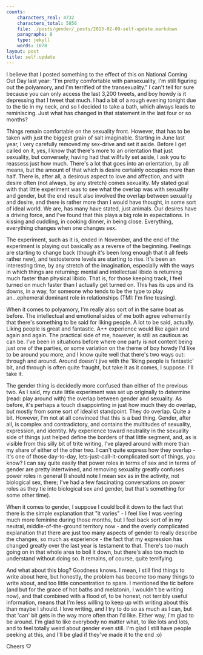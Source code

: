 ```yaml
---
counts:
    characters_real: 4732
    characters_total: 5856
    file: ./posts/gender/_posts/2013-02-09-self-update.markdown
    paragraphs: 8
    type: jekyll
    words: 1078
layout: post
title: self.update
---
```


I believe that I posted something to the effect of this on National Coming Out Day last year: "I'm pretty comfortable with pansexuality, I'm still figuring out the polyamory, and I'm terrified of the transexuality."  I can't tell for sure because you can only access the last 3,200 tweets, and boy howdy is it depressing that I tweet that much.  I had a bit of a rough evening tonight due to the tic in my neck, and so I decided to take a bath, which always leads to reminiscing.  Just what has changed in that statement in the last four or so months?

Things remain comfortable on the sexuality front.  However, that has to be taken with just the biggest grain of salt imaginable.  Starting in June last year, I very carefully removed my sex-drive and set it aside.  Before I get called on it, yes, I know that there's more to an orientation that just sexuality, but conversely, having had that willfully set aside, I ask you to reassess just how much.  There's a lot that goes into an orientation, by all means, but the amount of that which is desire certainly occupies more than half.  There is, after all, a desirous aspect to love and affection, and with desire often (not always, by any stretch) comes sexuality.  My stated goal with that little experiment was to see what the overlap was with sexuality and gender, but the end result also involved the overlap between sexuality and desire, and there is rather more than I would have thought, in some sort of ideal world.  We are, has many have stated, just animals.  Our desires have a driving force, and I've found that this plays a big role in expectations.  In kissing and cuddling, in cooking dinner, in being close.  Everything, everything changes when one changes sex.

The experiment, such as it is, ended in November, and the end of the experiment is playing out basically as a reverse of the beginning.  Feelings are starting to change back (though it's been long enough that it all feels rather new), and testosterone levels are starting to rise.  It's been an interesting time, by any stretch of the imagination, especially with the ways in which things are returning: mental and intellectual libido is returning much faster than physical libido.  That is, for those keeping track, I feel turned on much faster than I actually get turned on.  This has its ups and its downs, in a way, for someone who tends to be the type to play an...ephemeral dominant role in relationships (TMI: I'm fine teasing).

When it comes to polyamory, I'm really also sort of in the same boat as before.  The intellectual and emotional sides of me both agree vehemently that there's something to be said for liking people.  A lot to be said, actually.  Liking people is great and fantastic.  A++ experience would like again and again and again.  The practical side of me, however, is still as cautious as can be.  I've been in situations before where one party is not content being just one of the parties, or some variation on the theme of boy howdy I'd like to be around you more, and I know quite well that there's two ways out: through and around.  Around doesn't jive with the 'liking people is fantastic' bit, and through is often quite fraught, but take it as it comes, I suppose.  I'll take it.

The gender thing is decidedly more confused than either of the previous two.  As I said, my cute little experiment was set up originally to determine (read: play around with) the overlap between gender and sexuality.  As before, it's perhaps a touch disappointing in just how much they do overlap, but mostly from some sort of idealist standpoint.  They do overlap.  Quite a bit.  However, I'm not at all convinced that this is a bad thing.  Gender, after all, is complex and contradictory, and contains the multitudes of sexuality, expression, and identity.  My experience toward neutrality in the sexuality side of things just helped define the borders of that little segment, and, as is visible from this silly bit of trite writing, I've played around with more than my share of either of the other two.  I can't quite express how they overlap - it's one of those day-to-day, lets-just-call-it-complicated sort of things, you know?  I can say quite easily that power roles in terms of sex and in terms of gender are pretty intertwined, and removing sexuality greatly confuses power roles in general (I should note I mean sex as in the activity, not biological sex, there; I've had a few fascinating conversations on power roles as they tie into biological sex and gender, but that's something for some other time).

When it comes to gender, I suppose I could boil it down to the fact that there is the simple explanation that "it varies" - I feel like I was veering much more feminine during those months, but I feel back sort of in my neutral, middle-of-the-ground territory now - and the overly complicated explanation that there are just too many aspects of gender to really describe the changes, so much as experience - the fact that my expression has changed greatly over the last year is testament to that.  There's too much going on in that whole area to boil it down, but there's also too much to understand without doing so.  It remains, of course, quite terrifying.

And what about this blog?  Goodness knows.  I mean, I still find things to write about here, but honestly, the problem has become too many things to write about, and too little concentration to spare.  I mentioned the tic before (and but for the grace of hot baths and melatonin, I wouldn't be writing now), and that combined with a flood of, to be honest, not terribly useful information, means that I'm less willing to keep up with writing about this than maybe I should.  I love writing, and I try to do so as much as I can, but that 'can' bit gets in the way more often than I'd like.  Either way, I'm glad to be around.  I'm glad to like everybody no matter what, to like lots and lots, and to feel totally weird about gender even still.  I'm glad I still have people peeking at this, and I'll be glad if they've made it to the end :o)

Cheers &#x2661;
